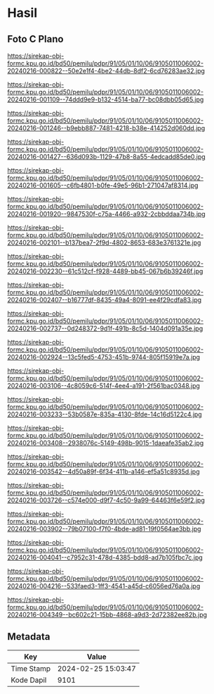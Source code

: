 # Hasil

## Foto C Plano

https://sirekap-obj-formc.kpu.go.id/bd50/pemilu/pdpr/91/05/01/10/06/9105011006002-20240216-000822--50e2e1f4-4be2-44db-8df2-6cd76283ae32.jpg

https://sirekap-obj-formc.kpu.go.id/bd50/pemilu/pdpr/91/05/01/10/06/9105011006002-20240216-001109--74ddd9e9-b132-4514-ba77-bc08dbb05d65.jpg

https://sirekap-obj-formc.kpu.go.id/bd50/pemilu/pdpr/91/05/01/10/06/9105011006002-20240216-001246--b9ebb887-7481-4218-b38e-414252d060dd.jpg

https://sirekap-obj-formc.kpu.go.id/bd50/pemilu/pdpr/91/05/01/10/06/9105011006002-20240216-001427--636d093b-1129-47b8-8a55-4edcadd85de0.jpg

https://sirekap-obj-formc.kpu.go.id/bd50/pemilu/pdpr/91/05/01/10/06/9105011006002-20240216-001605--c6fb4801-b0fe-49e5-96b1-271047af8314.jpg

https://sirekap-obj-formc.kpu.go.id/bd50/pemilu/pdpr/91/05/01/10/06/9105011006002-20240216-001920--9847530f-c75a-4466-a932-2cbbddaa734b.jpg

https://sirekap-obj-formc.kpu.go.id/bd50/pemilu/pdpr/91/05/01/10/06/9105011006002-20240216-002101--b137bea7-2f9d-4802-8653-683e3761321e.jpg

https://sirekap-obj-formc.kpu.go.id/bd50/pemilu/pdpr/91/05/01/10/06/9105011006002-20240216-002230--61c512cf-f928-4489-bb45-067b6b39246f.jpg

https://sirekap-obj-formc.kpu.go.id/bd50/pemilu/pdpr/91/05/01/10/06/9105011006002-20240216-002407--b16777df-8435-49a4-8091-ee4f29cdfa83.jpg

https://sirekap-obj-formc.kpu.go.id/bd50/pemilu/pdpr/91/05/01/10/06/9105011006002-20240216-002737--0d248372-9d1f-491b-8c5d-1404d091a35e.jpg

https://sirekap-obj-formc.kpu.go.id/bd50/pemilu/pdpr/91/05/01/10/06/9105011006002-20240216-002924--13c5fed5-4753-451b-9744-805f15919e7a.jpg

https://sirekap-obj-formc.kpu.go.id/bd50/pemilu/pdpr/91/05/01/10/06/9105011006002-20240216-003106--4c8059c6-514f-4ee4-a191-2f561bac0348.jpg

https://sirekap-obj-formc.kpu.go.id/bd50/pemilu/pdpr/91/05/01/10/06/9105011006002-20240216-003233--53b0587e-835a-4130-8fde-14c16d5122c4.jpg

https://sirekap-obj-formc.kpu.go.id/bd50/pemilu/pdpr/91/05/01/10/06/9105011006002-20240216-003408--2938076c-5149-498b-9015-1daeafe35ab2.jpg

https://sirekap-obj-formc.kpu.go.id/bd50/pemilu/pdpr/91/05/01/10/06/9105011006002-20240216-003542--4d50a89f-6f34-411b-a146-ef5a51c8935d.jpg

https://sirekap-obj-formc.kpu.go.id/bd50/pemilu/pdpr/91/05/01/10/06/9105011006002-20240216-003726--c574e000-d9f7-4c50-9a99-64463f6e59f2.jpg

https://sirekap-obj-formc.kpu.go.id/bd50/pemilu/pdpr/91/05/01/10/06/9105011006002-20240216-003902--79b07100-f7f0-4bde-ad81-19f0564ae3bb.jpg

https://sirekap-obj-formc.kpu.go.id/bd50/pemilu/pdpr/91/05/01/10/06/9105011006002-20240216-004041--c7952c31-478d-4385-bdd8-ad7b105fbc7c.jpg

https://sirekap-obj-formc.kpu.go.id/bd50/pemilu/pdpr/91/05/01/10/06/9105011006002-20240216-004216--533faed3-1ff3-4541-a45d-c6056ed76a0a.jpg

https://sirekap-obj-formc.kpu.go.id/bd50/pemilu/pdpr/91/05/01/10/06/9105011006002-20240216-004349--bc602c21-15bb-4868-a9d3-2d72382ee82b.jpg


## Metadata

| Key        | Value               |
| ---------- | ------------------- |
| Time Stamp | 2024-02-25 15:03:47 |
| Kode Dapil | 9101                |



